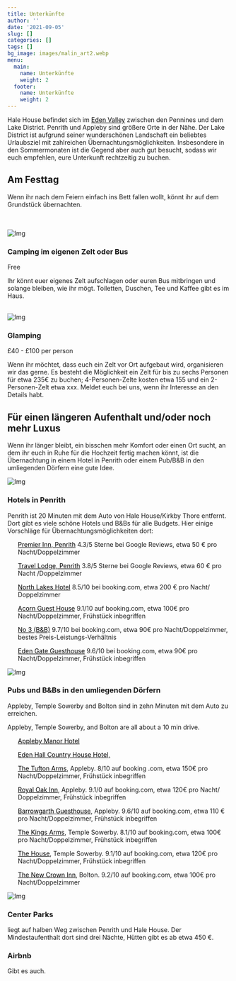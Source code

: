 ```yaml
---
title: Unterkünfte
author: ''
date: '2021-09-05'
slug: []
categories: []
tags: []
bg_image: images/malin_art2.webp
menu:
  main:
    name: Unterkünfte
    weight: 2
  footer:
    name: Unterkünfte
    weight: 2
---
```

<head>
<style>
a:link {
  color: black;
  background-color: transparent;
  text-decoration: underline;
}
a:visited {
  color: pink;
  background-color: transparent;
  text-decoration: none;
}
a:hover {
  color: red;
  background-color: transparent;
  text-decoration: underline;
}
a:active {
  color: yellow;
  background-color: transparent;
  text-decoration: underline;
}
</style>
</head>
<body>

<div class="container">
      <div class="block">
        <p>Hale House befindet sich im <a href="http://www.visiteden.co.uk/explore-eden/the-eden-valley">Eden Valley</a> zwischen den Pennines und dem Lake District. Penrith und Appleby sind größere Orte in der Nähe. Der Lake District ist aufgrund seiner wunderschönen Landschaft ein beliebtes Urlaubsziel mit zahlreichen Übernachtungsmöglichkeiten. Insbesondere in den Sommermonaten ist die Gegend aber auch gut besucht, sodass wir euch empfehlen, eure Unterkunft rechtzeitig zu buchen. </p>
        <h2 class="mt-40">Am Festtag</h2>
        <p> Wenn ihr nach dem Feiern einfach ins Bett fallen wollt, könnt ihr auf dem Grundstück übernachten.</p>
  </div>
</div>
<br>
<br>
<div class="container">
    <div class="row">
    <div class="col-md-5 col-sm-12">
      <div class="block">
        <img src="/images/tent.jpg" class="img-responsive" alt="Img">
      </div>
    </div>
    <div class="col-md-6 col-sm-12">
      <div class="block">
        <h3 class="mt-40">Camping im eigenen Zelt oder Bus </h3>
        <p>Free</p>
        <p>Ihr könnt euer eigenes Zelt aufschlagen oder euren Bus mitbringen und solange bleiben, wie ihr mögt. Toiletten, Duschen, Tee und Kaffee gibt es im Haus.</p>
      </div>
     </div>
  </div>
</div>
<br>
<div class="container">
<div class="row">
  <div class="col-md-5 col-sm-12">
    <div class="block">
      <img src="/images/glamping.jpg" class="img-responsive" alt="Img">
    </div>
  </div>
  <div class="col-md-7 col-sm-12">
    <div class="block">
      <h3 class="mt-40">Glamping</h3>
        <p>£40 - £100 per person </p>
        <p>Wenn ihr möchtet, dass euch ein Zelt vor Ort aufgebaut wird, organisieren wir das gerne. Es besteht die Möglichkeit ein Zelt für bis zu sechs Personen für etwa 235€ zu buchen; 4-Personen-Zelte kosten etwa 155  und ein 2-Personen-Zelt etwa xxx. Meldet euch bei uns, wenn ihr Interesse an den Details habt. </p>
    </div>
  </div>
</div>
</div>

<div class="container">
  <h2 class="mt-40">Für einen längeren Aufenthalt und/oder noch mehr Luxus</h2>
  <p> Wenn ihr länger bleibt, ein bisschen mehr Komfort oder einen Ort sucht, an dem ihr euch in Ruhe für die Hochzeit fertig machen könnt, ist die Übernachtung in einem  Hotel in Penrith oder einem Pub/B&B in den umliegenden Dörfern eine gute Idee. </p>
  <div class="row">
    <div class="col-md-5 col-sm-12">
      <div class="block">
        <img src="/images/lakes3.png" class="img-responsive" alt="Img">
      </div>
    </div>
    <div class="col-md-6 col-sm-12">
      <div class="block">
        <h3 class="mt-40">Hotels in Penrith</h3>
        <p>Penrith ist 20 Minuten mit dem Auto von Hale House/Kirkby Thore entfernt. Dort gibt es viele schöne Hotels und B&Bs für alle Budgets. Hier einige Vorschläge für Übernachtungsmöglichkeiten dort:</p>
        <ul>
          <p><a href="https://www.premierinn.com/gb/en/hotels/england/cumbria/penrith/penrith.html?cid=GLBC_PENNEW">Premier Inn, Penrith</a> 4.3/5 Sterne bei Google Reviews, etwa 50 € pro Nacht/Doppelzimmer</p> 
          <p><a href="https://www.travelodge.co.uk/hotels/218/penrith-hotel?utm_source=google&utm_medium=GHA_Organic&utm_campaign=GHA_Penrith&WT.tsrc=GHA_Organic">Travel Lodge, Penrith</a> 3.8/5 Sterne bei Google Reviews, etwa 60 € pro Nacht /Doppelzimmer</p>
          <p><a href="https://www.northlakeshotel.co.uk/">North Lakes Hotel</a> 8.5/10 bei booking.com, etwa 200 € pro Nacht/ Doppelzimmer</p>
          <p><a href="https://www.booking.com/hotel/gb/acorn-guest-house-penrith.de.html?aid=2167732&label=97df25c60f1311ec83aaadcbda48b2b7&sid=5c08d24f54b73d1dcf175ecccce2bc71&atlas_src=sr_iw_btn&checkin=2022-08-05&checkout=2022-08-07&dest_id=-2600329&dest_type=city&dist=0&group_adults=2&group_children=0&highlighted_blocks=100787003_88649880_4_1_0&no_rooms=1&sb_price_type=total&type=total&ucfs=1&req_children=0&req_adults=2&hp_refreshed_with_new_dates=1">Acorn Guest House</a> 9.1/10 auf booking.com, etwa 100€ pro Nacht/Doppelzimmer, Frühstück inbegriffen</p>
         <p><a href="https://www.booking.com/hotel/gb/no-3-penrith.de.html?aid=2167732;label=97df25c60f1311ec83aaadcbda48b2b7;sid=2843ed21938d16f734f36a15c5d19f01;all_sr_blocks=329631702_192583720_2_1_0;checkin=2022-08-05;checkout=2022-08-07;dest_id=-2605225;dest_type=city;dist=0;group_adults=2;group_children=0;hapos=9;highlighted_blocks=329631702_192583720_2_1_0;hpos=9;no_rooms=1;room1=A%2CA;sb_price_type=total;sr_order=popularity;sr_pri_blocks=329631702_192583720_2_1_0__16000;srepoch=1632083007;srpvid=83d38f5f9089013e;type=total;ucfs=1&#hotelTmpl">No 3 (B&B)</a> 9.7/10 bei booking.com, etwa 90€ pro Nacht/Doppelzimmer, bestes Preis-Leistungs-Verhältnis</p>
         <p><a href="https://www.booking.com/hotel/gb/edengate-guest-house.de.html?aid=2167732;label=97df25c60f1311ec83aaadcbda48b2b7;sid=2843ed21938d16f734f36a15c5d19f01;all_sr_blocks=65164303_326664917_0_1_0;checkin=2022-08-05;checkout=2022-08-07;dest_id=-2605225;dest_type=city;dist=0;group_adults=2;group_children=0;hapos=11;highlighted_blocks=65164303_326664917_0_1_0;hpos=11;no_rooms=1;room1=A%2CA;sb_price_type=total;sr_order=popularity;sr_pri_blocks=65164303_326664917_0_1_0__16400;srepoch=1632083007;srpvid=83d38f5f9089013e;type=total;ucfs=1&#hotelTmpl">Eden Gate Guesthouse</a> 9.6/10 bei booking.com, etwa 90€ pro Nacht/Doppelzimmer, Frühstück inbegriffen</p>
        </ul>
      </div>
    </div>
  </div>
  <div class="row">
    <div class="col-md-5 col-sm-12">
      <div class="block">
        <img src="/images/lakes2.png" class="img-responsive" alt="Img">
      </div>
    </div>
    <div class="col-md-6 col-sm-12">
      <div class="block">
        <h3 class="mt-40">Pubs und B&Bs in den umliegenden Dörfern</h3>
        <p>Appleby, Temple Sowerby and Bolton sind in zehn Minuten mit dem Auto zu erreichen.</p>
        <p>Appleby, Temple Sowerby, and Bolton are all about a 10 min drive. </p>
        <ul>
          <p><a href="http://www.applebymanor.co.uk/">Appleby Manor Hotel</a></p>
          <p><a href="http://www.edenhallhotel.co.uk/">Eden Hall Country House Hotel, </a></p>
          <p><a href="http://www.tuftonarmshotel.co.uk/">The Tufton Arms</a>, Appleby. 8/10 auf booking .com, etwa 150€ pro Nacht/Doppelzimmer, Frühstück inbegriffen</p>
          <p><a href="http://www.royaloakappleby.co.uk/">Royal Oak Inn</a>, Appleby. 9.1/0 auf booking.com, etwa 120€ pro Nacht/ Doppelzimmer, Frühstück inbegriffen</p>
          <p><a href="https://www.barrowgarth.com/">Barrowgarth Guesthouse</a>, Appleby. 9.6/10 auf booking.com,  etwa 110 € pro Nacht/Doppelzimmer, Frühstück inbegriffen</p>
          <p><a href="http://www.kingsarmstemplesowerby.co.uk">The Kings Arms</a>, Temple Sowerby. 8.1/10 auf booking.com, etwa 100€ pro Nacht/Doppelzimmer, Frühstück inbegriffen</p>
          <p><a href="https://www.templesowerby.com/">The House</a>, Temple Sowerby. 9.1/10 auf booking.com, etwa 120€ pro Nacht/Doppelzimmer, Frühstück inbegriffen</p>
          <p><a href="https://www.newcrowninn.co.uk/">The New Crown Inn</a>, Bolton. 9.2/10 auf booking.com, etwa 100€ pro Nacht/Doppelzimmer</p>
        </ul>
        </div>
     </div>
  </div>
  <div class="row">
        <div class="col-md-5 col-sm-12">
          <div class="block">
            <img src="/images/lakes1.png" class="img-responsive" alt="Img">
          </div>
        </div>
        <div class="col-md-6 col-sm-12">
          <div class="block">
            <h3 class="mt-40">Center Parks</h3>
            <p>liegt auf halben Weg zwischen Penrith und Hale House. Der Mindestaufenthalt dort sind drei Nächte, Hütten gibt es ab etwa 450 €.  </p>
            <h3 class="mt-40">Airbnb</h3>
            <p>Gibt es auch.</p>
          </div>
        </div>
      </div>
</div>
</body>

